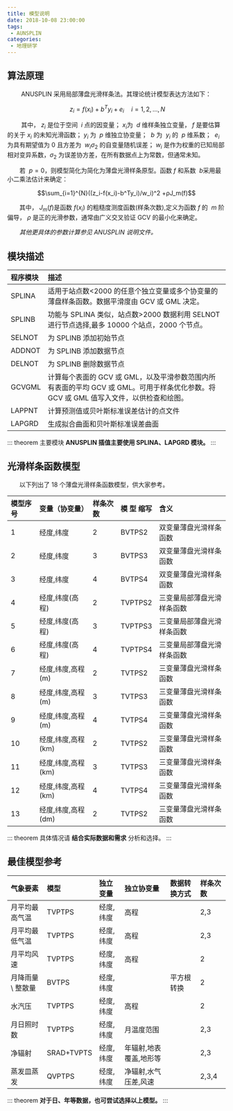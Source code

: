 ```yaml
---
title: 模型说明
date: 2018-10-08 23:00:00
tags:
 - AUNSPLIN
categories:
 - 地理研学
---
```


## 算法原理
&emsp;&emsp; ANUSPLIN 采用局部薄盘光滑样条法。其理论统计模型表达方法如下：

$$\ z_i  = f(x_i) + b^{T}y_i + e_i\quad i = 1,2, … , N$$ 

&emsp;&emsp; 其中，$\ z_i$ 是位于空间 $\ i$ 点的因变量；$\ x_i$为 $\ d$  维样条独立变量，$\ f$ 是要估算的关于$\ x_i$ 的未知光滑函数；$\ y_i$ 为  $\ p$ 维独立协变量； $\ b$ 为  $\ y_i$ 的 $\ p$ 维系数； $\ e_i$ 为具有期望值为 0 且方差为 $\ w_i \sigma_2$ 的自变量随机误差；$\ w_i$ 是作为权重的已知局部相对变异系数，$\sigma_2$ 为误差协方差，在所有数据点上为常数，但通常未知。

&emsp;&emsp;若 $\ p=0$，则模型简化为简化为薄盘光滑样条原型。函数$\ f$ 和系数 $\ b$采用最小二乘法估计来确定：

$$\sum_{i=1}^{N}((z_i-f(x_i)-b^Ty_i)/w_i)^2  +ρJ_m(f)$$

&emsp;&emsp;其中，$\ J_m(f)$是函数$\  f(x_i)$ 的粗糙度测度函数(样条次数),定义为函数$\  f$ 的 $\ m$ 阶偏导，$\ ρ$ 是正的光滑参数，通常由广义交叉验证 GCV 的最小化来确定。

*&emsp;&emsp;其他更具体的参数计算参见 ANUSPLIN 说明文件。*


## 模块描述

程序模块 |描述
:-------- | :-----
SPLINA| 适用于站点数<2000 的任意个独立变量或多个协变量的薄盘样条函数。数据平滑度由 GCV 或 GML 决定。
SPLINB|功能与 SPLINA 类似，站点数>2000 数据利用 SELNOT 进行节点选择,最多 10000 个站点，2000 个节点。
SELNOT|为 SPLINB 添加初始节点
ADDNOT|为 SPLINB 添加数据节点
DELNOT|为 SPLINB 删除数据节点
GCVGML|计算每个表面的 GCV 或 GML，以及平滑参数范围内所有表面的平均 GCV 或 GML。可用于样条优化参数。将 GCV 或 GML 值写入文件，以供检查和绘图。
LAPPNT|计算预测值或贝叶斯标准误差估计的点文件
LAPGRD|生成拟合曲面和贝叶斯标准误差曲面

::: theorem 主要模块
**ANUSPLIN 插值主要使用 SPLINA、LAPGRD 模块。**
:::

## 光滑样条函数模型

&emsp;&emsp;以下列出了 18 个薄盘光滑样条函数模型，供大家参考。

模型序号 |变量（协变量）|样条次数|模 型 缩写|含义
 :------ | :----- | :----- | :----- | :-----
1|经度,纬度|2|BVTPS2|双变量薄盘光滑样条函数
2|经度,纬度|3|BVTPS3|双变量薄盘光滑样条函数
3|经度,纬度|4|BVTPS4|双变量薄盘光滑样条函数
4|经度,纬度(高程)|2|TVPTPS2|三变量局部薄盘光滑样条函数
5|经度,纬度(高程)|3|TVPTPS3|三变量局部薄盘光滑样条函数
6|经度,纬度(高程)|4|TVPTPS4|三变量局部薄盘光滑样条函数
7|经度,纬度,高程(m)|2|TVTPS2|三变量薄盘光滑样条函数
8|经度,纬度,高程(m)|3|TVTPS3|三变量薄盘光滑样条函数
9|经度,纬度,高程(m)|4|TVTPS4|三变量薄盘光滑样条函数
10|经度,纬度,高程(km)|2|TVTPS2|三变量薄盘光滑样条函数
11|经度,纬度,高程(km)|3|TVTPS3|三变量薄盘光滑样条函数
12|经度,纬度,高程(km)|4|TVTPS4|三变量薄盘光滑样条函数
13|经度,纬度,高程(dm)|2|TVTPS2|三变量薄盘光滑样条函数

::: theorem
具体情况请 **结合实际数据和需求** 分析和选择。
:::

## 最佳模型参考

气象要素|模型|独立变量|独立协变量|数据转换方式|样条次数
 :------ | :----- | :----- | :----- | :----- | :-----
月平均最高气温|TVPTPS|经度,纬度|高程||2,3
月平均最低气温|TVPTPS|经度,纬度|高程||2,3
月平均风速|TVPTPS|经度,纬度|高程||2
月降雨量 \ 整散量|BVTPS|经度,纬度||平方根转换|2
水汽压|TVPTPS|经度,纬度|高程||2
月日照时数|TVPTPS|经度,纬度|月温度范围||2,3
净辐射|SRAD+TVPTS|经度,纬度|年辐射,地表覆盖,地形等||2,3
蒸发皿蒸发|QVPTPS|经度,纬度|净辐射,水气压差,风速||2,3,4

::: theorem 
**对于日、年等数据，也可尝试选择以上模型。**
::: 
